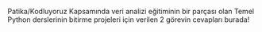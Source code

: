 Patika/Kodluyoruz Kapsamında veri analizi eğitiminin bir parçası olan Temel Python derslerinin bitirme projeleri için verilen 2 görevin cevapları burada!
